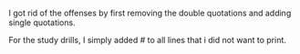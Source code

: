 I got rid of the offenses by first removing the double quotations and adding single quotations.

For the study drills, I simply added # to all lines that i did not want to print. 
